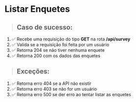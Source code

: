 # Listar Enquetes

> ## Caso de sucesso:

1. ✅ Recebe uma requisição do tipo **GET** na rota **/api/survey**
1. ✅ Valida se a requisição foi feita por um usuário
1. ✅ Retorna 204 se não tiver nenhuma enquete
1. ✅ Retorna 200 com os dados das enquetes

> ## Exceções:

1. ✅ Retorna erro 404 se a API não existir
1. ✅ Retorna erro 403 se não for um usuário
1. ✅ Retorna erro 500 se der erro ao tentar listar as enquetes